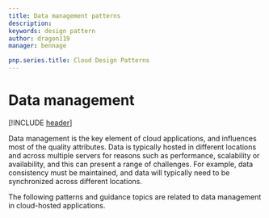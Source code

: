 ```yaml
---
title: Data management patterns
description: 
keywords: design pattern
author: dragon119
manager: bennage

pnp.series.title: Cloud Design Patterns
---
```


# Data management

[!INCLUDE [header](../_includes/header.md)]

Data management is the key element of cloud applications, and influences most of the quality attributes. Data is typically hosted in different locations and across multiple servers for reasons such as performance, scalability or availability, and this can present a range of challenges. For example, data consistency must be maintained, and data will typically need to be synchronized across different locations.

The following patterns and guidance topics are related to data management in cloud-hosted applications.